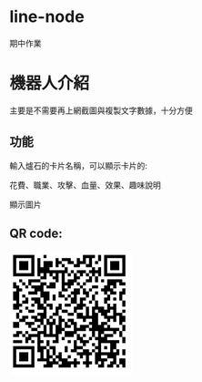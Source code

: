 # line-node
期中作業<br>
<h1>機器人介紹</h1>
主要是不需要再上網截圖與複製文字數據，十分方便
<h2>功能</h2>
輸入爐石的卡片名稱，可以顯示卡片的:<br>

花費、職業、攻擊、血量、效果、趣味說明<br>

顯示圖片
<h2>QR code:</h2>

![image](https://github.com/a127521421/line-node/blob/master/%E6%93%B7%E5%8F%96.PNG)
